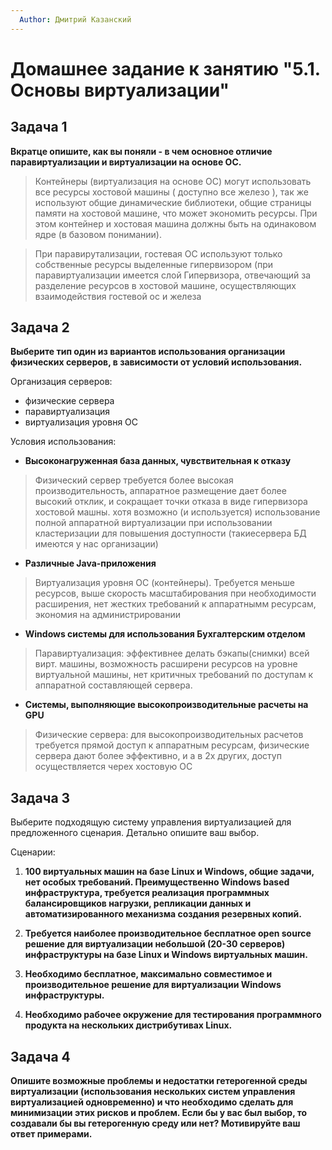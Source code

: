 ```yaml
---
  Author: Дмитрий Казанский
---
```


# Домашнее задание к занятию "5.1. Основы виртуализации"

## Задача 1

**Вкратце опишите, как вы поняли - в чем основное отличие паравиртуализации и виртуализации на основе ОС.**

> Контейнеры (виртуализация на основе ОС) могут использовать все ресурсы хостовой машины ( доступно все железо ), так же используют общие динамические библиотеки, общие страницы  памяти на хостовой машине, что может экономить ресурсы. При этом контейнер и хостовая машина должны быть на одинаковом ядре (в базовом понимании).

> При паравирутализации, гостевая ОС используют только собственные ресурсы выделенные гипервизором (при паравиртуализации имеется слой Гипервизора, отвечающий за разделение ресурсов в хостовой машине, осуществляющих взаимодействия гостевой ос и железа
>

## Задача 2

**Выберите тип один из вариантов использования организации физических серверов, в зависимости от условий использования.**

Организация серверов:
- физические сервера
- паравиртуализация
- виртуализация уровня ОС

Условия использования:

- **Высоконагруженная база данных, чувствительная к отказу**
> Физический сервер требуется более высокая производительность, аппаратное размещение дает более высокий отклик, и сокращает точки отказа в виде гипервизора хостовой машны. хотя возможно (и используется) использование полной  аппаратной виртуализации при использовании кластеризации для повышения доступности (такиесервера БД имеются у нас организации)
>
- **Различные Java-приложения**
> Виртуализация уровня ОС (контейнеры). Требуется меньше ресурсов, выше скорость масштабирования при необходимости расширения, нет жестких требований к аппаратнымм ресурсам, экономия на администрировании
>
- **Windows системы для использования Бухгалтерским отделом**
> Паравиртуализация: эффективнее делать бэкапы(снимки) всей вирт. машины, возможность расширени ресурсов на уровне виртуальной машины, нет критичных требований по доступам к аппаратной составляющей сервера.

- **Системы, выполняющие высокопроизводительные расчеты на GPU**
> Физические сервера: для высокопроизводительных расчетов требуется прямой доступ к аппаратным ресурсам, физические сервера дают более эффективно, и а в 2х других, доступ осуществляется черех хостовую ОС 
>

## Задача 3

Выберите подходящую систему управления виртуализацией для предложенного сценария. Детально опишите ваш выбор.

Сценарии:

1. **100 виртуальных машин на базе Linux и Windows, общие задачи, нет особых требований. Преимущественно Windows based инфраструктура, требуется реализация программных балансировщиков нагрузки, репликации данных и автоматизированного механизма создания резервных копий.**
>
>
2. **Требуется наиболее производительное бесплатное open source решение для виртуализации небольшой (20-30 серверов) инфраструктуры на базе Linux и Windows виртуальных машин.**
>
>
3. **Необходимо бесплатное, максимально совместимое и производительное решение для виртуализации Windows инфраструктуры.**
>
>
4. **Необходимо рабочее окружение для тестирования программного продукта на нескольких дистрибутивах Linux.**
>
>

## Задача 4

**Опишите возможные проблемы и недостатки гетерогенной среды виртуализации (использования нескольких систем управления виртуализацией одновременно) и что необходимо сделать для минимизации этих рисков и проблем. Если бы у вас был выбор, то создавали бы вы гетерогенную среду или нет? Мотивируйте ваш ответ примерами.**

>
>


